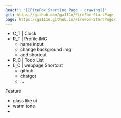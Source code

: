 ```yaml
---
React!: "[[FireFox Starting Page - drawing]]"
git: https://github.com/ga111o/FireFox-StartPage
page: https://ga111o.github.io/FireFox-StartPage/
---
```


- C_T | Clock
- R_T | Profile IMG
	- name input
	- change background img
	- add shortcut
- R_C | Todo List
- L_C | webpage Shortcut
	- github
	- chatgot
	- ...


Feature
- glass like ui
- warm tone
- 